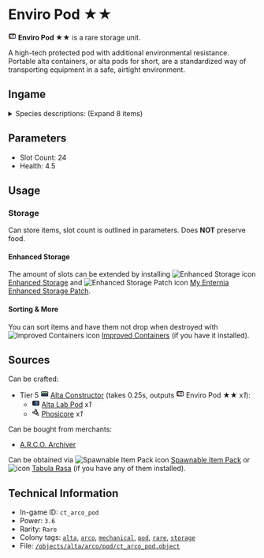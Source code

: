 # Enviro Pod ★★

<img src="https://raw.githubusercontent.com/Ceterai/Enternia/main/objects/alta/arco/pod/icon.png" alt="Enviro Pod ★★ icon" loading="lazy" width="auto" height="16px"/> **Enviro Pod ★★** is a rare storage unit.

A high-tech protected pod with additional environmental resistance.  
Portable alta containers, or alta pods for short, are a standardized way of transporting equipment in a safe, airtight environment.

## Ingame

<details markdown="1"><summary>Species descriptions: (Expand 8 items)</summary>

- Alta: Looks like an A.R.C.O. pod, likely with research equipment.
- Apex: A pod chest. What's inside?
- Avian: These chests are built strong, to protect the contents.
- Floran: Let'ss get chesst open! Maybe food insside.
- Glitch: Eager. No time to waste, open it up!
- Human: A pod chest is always a welcome sight.
- Hylotl: Presents are most exciting when they're still wrapped.
- Novakid: A pod chest. Wonder what's inside...

</details>

## Parameters

- Slot Count: 24  
- Health: 4.5

## Usage

### Storage

Can store items, slot count is outlined in parameters. Does **NOT** preserve food.

#### Enhanced Storage

The amount of slots can be extended by installing <img src="https://steamuserimages-a.akamaihd.net/ugc/1759188247844907066/5E39527D4F5A703B1C1A3D3C4F23912ACE01BA04/" alt="Enhanced Storage icon" width="16" height="16"/> [Enhanced Storage](https://steamcommunity.com/sharedfiles/filedetails/?id=731220462) and <img src="https://steamuserimages-a.akamaihd.net/ugc/2536171416446224897/121F4BD59A80D194E06AB1E25B7FE5DB46381E34/" alt="Enhanced Storage Patch icon" width="16" height="16"/> [My Enternia Enhanced Storage Patch](https://ceterai.github.io/MyEnternia/Mods/MyEnterniaEnhancedStoragePatch/).

#### Sorting & More

You can sort items and have them not drop when destroyed with <img src="https://steamuserimages-a.akamaihd.net/ugc/447365001613662375/EDF6BC015301AF4EE92EB95442DCFF0FB6D6B480/" alt="Improved Containers icon" width="16" height="16"/> [Improved Containers](https://steamcommunity.com/sharedfiles/filedetails/?id=729427606) (if you have it installed).

## Sources

Can be crafted:

- Tier 5 ![ ](https://raw.githubusercontent.com/Ceterai/Enternia/main/objects/alta/crafting/constructor/icon5.png) [Alta Constructor](https://ceterai.github.io/MyEnternia/Wiki/AltaConstructor) (takes 0.25s, outputs <img src="https://raw.githubusercontent.com/Ceterai/Enternia/main/objects/alta/arco/pod/icon.png" alt="Enviro Pod ★★ icon" loading="lazy" width="auto" height="16px"/> Enviro Pod ★★ x*1*):
  - <img src="https://raw.githubusercontent.com/Ceterai/Enternia/main/objects/alta/lab/pod/icon.png" alt="Alta Lab Pod icon" loading="lazy" width="auto" height="16px"/> [Alta Lab Pod](https://ceterai.github.io/MyEnternia/Wiki/AltaLabPod) x*1*
  - <img src="https://raw.githubusercontent.com/Ceterai/Enternia/main/items/generic/crafting/alta/phosicore.png" alt="Phosicore icon" loading="lazy" width="auto" height="16px"/> [Phosicore](https://ceterai.github.io/MyEnternia/Wiki/Phosicore) x*1*

Can be bought from merchants:

- [A.R.C.O. Archiver](https://ceterai.github.io/MyEnternia/Wiki/A.R.C.O.Archiver)

Can be obtained via <img src="https://raw.githubusercontent.com/Silverfeelin/Starbound-SpawnableItemPack/master/interface/sip/iconSmall.png" alt="Spawnable Item Pack icon" width="18" height="14"/> [Spawnable Item Pack](https://steamcommunity.com/sharedfiles/filedetails/?id=733665104) or <img src="https://steamuserimages-a.akamaihd.net/ugc/263843960696222713/3EC9A7C005541F7D577EBCB8C5736B4EFC9973D6/" alt="icon" width="8" height="12"/> [Tabula Rasa](https://community.playstarbound.com/resources/the-tabula-rasa.3222/) (if you have any of them installed).

## Technical Information

- In-game ID: `ct_arco_pod`
- Power: `3.6`
- Rarity: `Rare`
- Colony tags: [`alta`](https://ceterai.github.io/MyEnternia/Wiki/Tags/Alta), [`arco`](https://ceterai.github.io/MyEnternia/Wiki/Tags/Arco), [`mechanical`](https://ceterai.github.io/MyEnternia/Wiki/Tags/Mechanical), [`pod`](https://ceterai.github.io/MyEnternia/Wiki/Tags/Pod), [`rare`](https://ceterai.github.io/MyEnternia/Wiki/Tags/Rare), [`storage`](https://ceterai.github.io/MyEnternia/Wiki/Tags/Storage)
- File: [`/objects/alta/arco/pod/ct_arco_pod.object`](https://github.com/Ceterai/Enternia/blob/main/objects/alta/arco/pod/ct_arco_pod.object)
